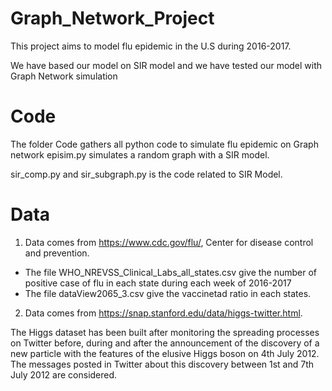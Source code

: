 # Graph_Network_Project

This project aims to model flu epidemic in the U.S during 2016-2017.

We have based our model on SIR model and we have tested our model with Graph Network simulation

# Code

The folder Code gathers all python code to simulate flu epidemic on Graph network
episim.py simulates a random graph with a SIR model.

sir_comp.py and sir_subgraph.py is the code related to SIR Model.

# Data

1. Data comes from https://www.cdc.gov/flu/, Center for disease control and prevention.
- The file WHO_NREVSS_Clinical_Labs_all_states.csv give the number of positive case of flu in each state during each week of  2016-2017
- The file dataView2065_3.csv give the vaccinetad ratio in each states.

2. Data comes from https://snap.stanford.edu/data/higgs-twitter.html.

The Higgs dataset has been built after monitoring the spreading processes on Twitter before, during and after the announcement of the discovery of a new particle with the features of the elusive Higgs boson on 4th July 2012. The messages posted in Twitter about this discovery between 1st and 7th July 2012 are considered.

